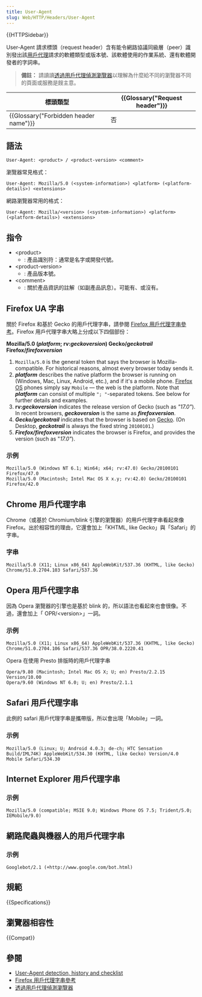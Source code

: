 ```yaml
---
title: User-Agent
slug: Web/HTTP/Headers/User-Agent
---
```


{{HTTPSidebar}}

User-Agent 請求標頭（request header）含有能令網路協議同級層（peer）識別發出該[用戶代理](/zh-TW/docs/Glossary/User_agent)請求的軟體類型或版本號、該軟體使用的作業系統、還有軟體開發者的字詞串。

> **備註：** 請讀讀[透過用戶代理偵測瀏覽器](/zh-TW/docs/Web/HTTP/Browser_detection_using_the_user_agent)以理解為什麼給不同的瀏覽器不同的頁面或服務是餿主意。

| 標頭類型                              | {{Glossary("Request header")}} |
| ------------------------------------- | ------------------------------ |
| {{Glossary("Forbidden header name")}} | 否                             |

## 語法

```plain
User-Agent: <product> / <product-version> <comment>
```

瀏覽器常見格式：

```plain
User-Agent: Mozilla/5.0 (<system-information>) <platform> (<platform-details>) <extensions>
```

網路瀏覽器常用的格式：

```plain
User-Agent: Mozilla/<version> (<system-information>) <platform> (<platform-details>) <extensions>
```

## 指令

- \<product>
  - : 產品識別符：通常是名字或開發代號。
- \<product-version>
  - : 產品版本號。
- \<comment>
  - : 關於產品資訊的註解（如副產品訊息）。可能有、或沒有。

## Firefox UA 字串

關於 Firefox 和基於 Gecko 的用戶代理字串，請參閱 [Firefox 用戶代理字串參考](/zh-TW/docs/Web/HTTP/Headers/User-Agent/Firefox)。Firefox 用戶代理字串大略上分成以下四個部份：

**Mozilla/5.0 (_platform_; rv:_geckoversion_) Gecko/_geckotrail_ Firefox/_firefoxversion_**

1. `Mozilla/5.0` is the general token that says the browser is Mozilla-compatible. For historical reasons, almost every browser today sends it.
2. **_platform_** describes the native platform the browser is running on (Windows, Mac, Linux, Android, etc.), and if it's a mobile phone. [Firefox OS](/zh-TW/docs/Glossary/Firefox_OS) phones simply say `Mobile` — the web is the platform. Note that **_platform_** can consist of multiple `"; "`-separated tokens. See below for further details and examples.
3. **rv:_geckoversion_** indicates the release version of Gecko (such as _"17.0"_). In recent browsers, **_geckoversion_** is the same as **_firefoxversion_**.
4. **_Gecko/geckotrail_** indicates that the browser is based on [Gecko](/zh-TW/docs/Mozilla/Gecko). (On Desktop, _**geckotrail**_ is always the fixed string `20100101`.)
5. _**Firefox/firefoxversion**_ indicates the browser is Firefox, and provides the version (such as "_17.0"_).

### 示例

```plain
Mozilla/5.0 (Windows NT 6.1; Win64; x64; rv:47.0) Gecko/20100101 Firefox/47.0
Mozilla/5.0 (Macintosh; Intel Mac OS X x.y; rv:42.0) Gecko/20100101 Firefox/42.0
```

## Chrome 用戶代理字串

Chrome（或基於 Chromium/blink 引擎的瀏覽器）的用戶代理字串看起來像 Firefox。出於相容性的理由，它還會加上「KHTML, like Gecko」與「Safari」的字串。

### 字串

```plain
Mozilla/5.0 (X11; Linux x86_64) AppleWebKit/537.36 (KHTML, like Gecko) Chrome/51.0.2704.103 Safari/537.36
```

## Opera 用戶代理字串

因為 Opera 瀏覽器的引擎也是基於 blink 的，所以語法也看起來也會很像。不過，還會加上「 OPR/\<version>」一詞。

### 示例

```plain
Mozilla/5.0 (X11; Linux x86_64) AppleWebKit/537.36 (KHTML, like Gecko) Chrome/51.0.2704.106 Safari/537.36 OPR/38.0.2220.41
```

Opera 在使用 Presto 排版時的用戶代理字串

```plain
Opera/9.80 (Macintosh; Intel Mac OS X; U; en) Presto/2.2.15 Version/10.00
Opera/9.60 (Windows NT 6.0; U; en) Presto/2.1.1
```

## Safari 用戶代理字串

此例的 safari 用戶代理字串是攜帶版，所以會出現「Mobile」一詞。

### 示例

```plain
Mozilla/5.0 (Linux; U; Android 4.0.3; de-ch; HTC Sensation Build/IML74K) AppleWebKit/534.30 (KHTML, like Gecko) Version/4.0 Mobile Safari/534.30
```

## Internet Explorer 用戶代理字串

### 示例

```plain
Mozilla/5.0 (compatible; MSIE 9.0; Windows Phone OS 7.5; Trident/5.0; IEMobile/9.0)
```

## 網路爬蟲與機器人的用戶代理字串

### 示例

```plain
Googlebot/2.1 (+http://www.google.com/bot.html)
```

## 規範

{{Specifications}}

## 瀏覽器相容性

{{Compat}}

## 參閱

- [User-Agent detection, history and checklist](https://hacks.mozilla.org/2013/09/user-agent-detection-history-and-checklist/)
- [Firefox 用戶代理字串參考](/zh-TW/docs/Web/HTTP/Headers/User-Agent/Firefox)
- [透過用戶代理偵測瀏覽器](/zh-TW/docs/Web/HTTP/Browser_detection_using_the_user_agent)
